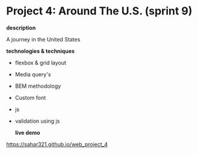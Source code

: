 # Project 4: Around The U.S. (sprint 9)

**description**

A journey in the United States

**technologies & techniques**

- flexbox & grid layout
- Media query's
- BEM methodology
- Custom font
- js
- validation using js

  **live demo**

https://sahar321.github.io/web_project_4
